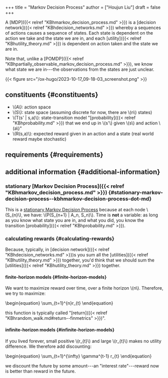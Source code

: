 +++
title = "Markov Decision Process"
author = ["Houjun Liu"]
draft = false
+++

A [MDP]({{< relref "KBhmarkov_decision_process.md" >}}) is a [decision network]({{< relref "KBhdecision_networks.md" >}}) whereby a sequences of actions causes a sequence of states. Each state is dependent on the action we take and the state we are in, and each [utility]({{< relref "KBhutility_theory.md" >}}) is dependent on action taken and the state we are in.

Note that, unlike a [POMDP]({{< relref "KBhpartially_observable_markov_decision_process.md" >}}), we know what state we are in---the observations from the states are just unclear.

{{< figure src="/ox-hugo/2023-10-17_09-18-03_screenshot.png" >}}


## constituents {#constituents}

-   \\(A\\): action space
-   \\(S\\): state space (assuming discrete for now, there are \\(n\\) states)
-   \\(T(s' | s,a)\\): state-transition model "[probability]({{< relref "KBhprobability.md" >}}) that we end up in \\(s'\\) given \\(s\\) and action \\(a\\)"
-   \\(R(s,a)\\): expected reward given in an action and a state (real world reward maybe stochastic)


## requirements {#requirements}


## additional information {#additional-information}


### stationary [Markov Decision Process]({{< relref "KBhmarkov_decision_process.md" >}}) {#stationary-markov-decision-process--kbhmarkov-decision-process-dot-md}

This is a [stationary Markov Decision Process](#stationary-markov-decision-process--kbhmarkov-decision-process-dot-md) because at each node \\(S\_{n}\\), we have: \\(P(S\_{n+1} | A\_n, S\_n)\\). Time is **not** a variable: as long as you know what state you are in, and what you did, you know the transition [probability]({{< relref "KBhprobability.md" >}}).


### calculating rewards {#calculating-rewards}

Because, typically, in [decision network]({{< relref "KBhdecision_networks.md" >}})s you sum all the [utilities]({{< relref "KBhutility_theory.md" >}}) together, you'd think that we should sum the [utilities]({{< relref "KBhutility_theory.md" >}}) together.


#### finite-horizon models {#finite-horizon-models}

We want to maximize reward over time, over a finite horizon \\(n\\). Therefore, we try to maximize:

\begin{equation}
\sum\_{t=1}^{n}r\_{t}
\end{equation}

this function is typically called "[return]({{< relref "KBhrandom_walk.md#return--finmetrics" >}})".


#### infinite-horizon models {#infinite-horizon-models}

If you lived forever, small positive \\(r\_{t}\\) and large \\(r\_{t}\\) makes no utility difference. We therefore add discounting:

\begin{equation}
\sum\_{t=1}^{\infty} \gamma^{t-1} r\_{t}
\end{equation}

we discount the future by some amount---an "interest rate"---reward now is better than reward in the future.
